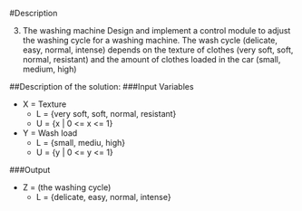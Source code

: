 #Description

3. The washing machine
Design and implement a control module to adjust the washing cycle for a washing machine. The
wash cycle (delicate, easy, normal, intense) depends on the texture of clothes (very soft, soft, normal,
resistant) and the amount of clothes loaded in the car (small, medium, high)

##Description of the solution:
###Input Variables
- X = Texture
    - L = {very soft, soft, normal, resistant}
    - U = {x | 0 <= x <= 1}
- Y = Wash load
    - L = {small, mediu, high}
    - U = {y | 0 <= y <= 1}


###Output
- Z = (the washing cycle)
    - L = {delicate, easy, normal, intense}
